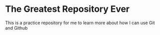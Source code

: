 # The Greatest Repository Ever
 
This is a practice repository for me to learn more about how I can use Git and Github

